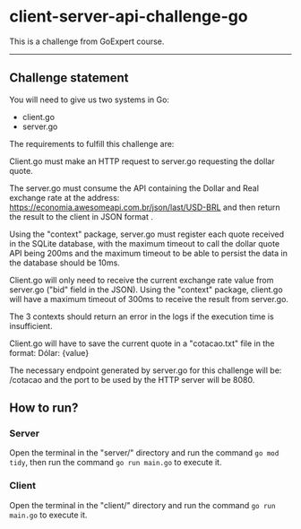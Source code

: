 # client-server-api-challenge-go
 This is a challenge from GoExpert course.

---
## Challenge statement
 
You will need to give us two systems in Go:
- client.go
- server.go
 
The requirements to fulfill this challenge are:
 
Client.go must make an HTTP request to server.go requesting the dollar quote.
 
The server.go must consume the API containing the Dollar and Real exchange rate at the address: https://economia.awesomeapi.com.br/json/last/USD-BRL and then return the result to the client in JSON format .
 
Using the "context" package, server.go must register each quote received in the SQLite database, with the maximum timeout to call the dollar quote API being 200ms and the maximum timeout to be able to persist the data in the database should be 10ms.
 
Client.go will only need to receive the current exchange rate value from server.go ("bid" field in the JSON). Using the "context" package, client.go will have a maximum timeout of 300ms to receive the result from server.go.
 
The 3 contexts should return an error in the logs if the execution time is insufficient.
 
Client.go will have to save the current quote in a "cotacao.txt" file in the format: Dólar: {value}
 
The necessary endpoint generated by server.go for this challenge will be: /cotacao and the port to be used by the HTTP server will be 8080.

## How to run?

### Server
Open the terminal in the "server/" directory and run the command ```go mod tidy```, then run the command ```go run main.go``` to execute it.

### Client
Open the terminal in the "client/" directory and run the command ```go run main.go``` to execute it.